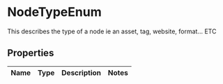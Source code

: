 # NodeTypeEnum

This describes the type of a node ie an asset, tag, website, format... ETC

## Properties

Name | Type | Description | Notes
------------ | ------------- | ------------- | -------------



